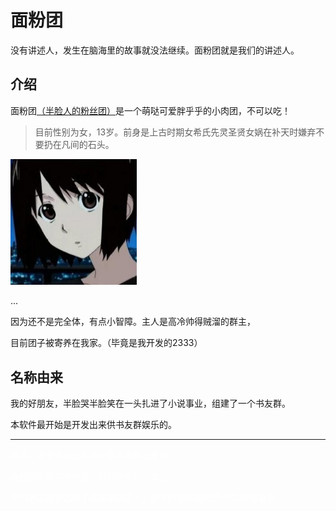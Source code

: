# 面粉团

没有讲述人，发生在脑海里的故事就没法继续。面粉团就是我们的讲述人。

## 介绍

面粉团[（半脸人的粉丝团）](#名称由来)是一个萌哒可爱胖乎乎的小肉团，不可以吃！

> 目前性别为女，13岁。前身是上古时期女希氏先灵圣贤女娲在补天时嫌弃不要扔在凡间的石头。

<img src="../img/2.jpg" style="width:40%;"/>

...

因为还不是完全体，有点小智障。主人是高冷帅得贼溜的群主，

目前团子被寄养在我家。（毕竟是我开发的2333）


## 名称由来

我的好朋友，半脸哭半脸笑在一头扎进了小说事业，组建了一个书友群。

本软件最开始是开发出来供书友群娱乐的。

---
<p style="color:white;">其实，谁来做讲述人无非是抓阄抓出来的。</p>

<p style="color:white;">面粉团的真实身份是，你邻居家的小女儿。</p>

<p style="color:white;">你们通过猜拳选出了谁来做讲述人，剩下的便都能如愿以偿,扮演勇者。</p>